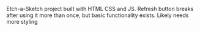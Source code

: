 Etch-a-Sketch project built with HTML CSS and JS. Refresh button breaks after using it more than once, but basic functionality exists. Likely needs more styling
